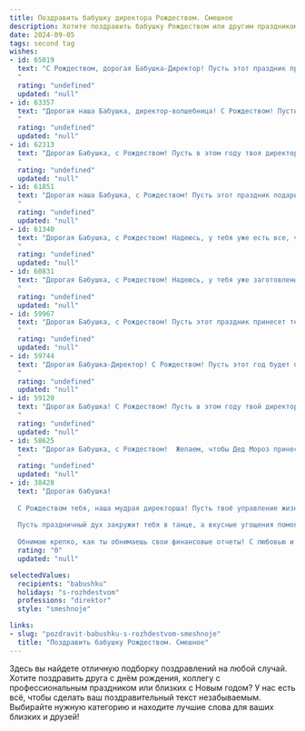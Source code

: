 ```yaml
---
title: Поздравить бабушку директора Рождеством. Смешное
description: Хотите поздравить бабушку Рождеством или другим праздником? Наш ИИ создаст незабываемое поздравление, а вы обязательно выделитесь среди других.  
date: 2024-09-05
tags: second tag
wishes:
- id: 65019
  text: "С Рождеством, дорогая Бабушка-Директор! Пусть этот праздник принесет Вам столько же радости и счастья, сколько Вы приносите своим подчиненным… эээ… внукам! 🎄🎉
  "
  rating: "undefined"
  updated: "null"
- id: 63357
  text: "Дорогая наша Бабушка, директор-волшебница! С Рождеством! Пусть этот праздник подарит тебе столько же радости, сколько ты подарила нам за свою жизнь, ну и, конечно же, пусть в новом году все ваши директоские планы реализуются, а подчиненные слушаются без лишних вопросов! 🎄🎅🎉
  "
  rating: "undefined"
  updated: "null"
- id: 62313
  text: "Дорогая Бабушка, с Рождеством! Пусть в этом году твоя директория будет заполнена только счастливыми файлами и папками, а вирусы и баги пройдут мимо! 😉
  "
  rating: "undefined"
  updated: "null"
- id: 61851
  text: "Дорогая наша Бабушка, с Рождеством! Пусть этот праздник подарит тебе столько же радости, сколько ты лет управляешь коллективом, как настоящий директор! 🎄🎁
  "
  rating: "undefined"
  updated: "null"
- id: 61340
  text: "Дорогая Бабушка, с Рождеством! Надеюсь, у тебя уже есть все, что нужно для полноценной жизни директора этой большой, шумной и немного сумасшедшей семьи! 🎉
  "
  rating: "undefined"
  updated: "null"
- id: 60831
  text: "Дорогая Бабушка, с Рождеством! Надеюсь, у тебя уже заготовлены самые вкусные угощения для всех внуков, ведь директорский пост не мешает тебе оставаться самой замечательной хозяйкой! 🎉
  "
  rating: "undefined"
  updated: "null"
- id: 59967
  text: "Дорогая Бабушка, с Рождеством! Пусть этот праздник принесет тебе не только праздничный кулич, но и море позитива, а твой директорский талант к управлению миром наконец-то принесет тебе внуков, которые будут помогать тебе с подарками! 😉
  "
  rating: "undefined"
  updated: "null"
- id: 59744
  text: "Дорогая Бабушка-Директор! С Рождеством! Пусть этот год будет полон не только праздничных корпоративов, но и искренних улыбок, семейных радостей и, конечно же, успехов в вашем непростом, но таком важном деле - управлении всем миром!
  "
  rating: "undefined"
  updated: "null"
- id: 59120
  text: "Дорогая Бабушка! С Рождеством! Пусть в этом году твой директорский талант проявится в умении организовать самый вкусный праздничный стол и распределить подарки так, чтобы всем достался самый желанный! 😉🎄🎁
  "
  rating: "undefined"
  updated: "null"
- id: 58625
  text: "Дорогая Бабушка, с Рождеством!  Желаем, чтобы Дед Мороз принес тебе не только мешок подарков, но и целый вагон новых интересных  идей для твоей директорской работы! Пусть в новом году все подчиненные будут послушными, а решения всегда верными! 😉🎄🎁
  "
  rating: "undefined"
  updated: "null"
- id: 38428
  text: "Дорогая бабушка!
  
  С Рождеством тебя, наша мудрая директорша! Пусть твоё управление жизнью будет таким же успешным, как на рапорте в компании! Желаю, чтобы снег за окном не был единственной \"задержкой\" в твоих делах, и чтобы ёлка радовала так же ярко, как ты радуешь нас своим присутствием!
  
  Пусть праздничный дух закружит тебя в танце, а вкусные угощения помогут избежать \"финансового дефицита\" на рождественском столе! Поздравляю тебя с днем, когда каждый находит своего \"инвестора счастья\"!
  
  Обнимаю крепко, как ты обнимаешь свои финансовые отчеты! С любовью и смехом!"
  rating: "0"
  updated: "null"

selectedValues:
  recipients: "babushku"
  holidays: "s-rozhdestvom"
  professions: "direktor"
  style: "smeshnoje"

links:
- slug: "pozdravit-babushku-s-rozhdestvom-smeshnoje"
  title: "Поздравить бабушку Рождеством. Смешное"
---
```


Здесь вы найдете отличную подборку поздравлений на любой случай. 
Хотите поздравить друга с днём рождения, коллегу с профессиональным праздником или близких с Новым годом? У нас есть всё, чтобы сделать ваш поздравительный текст незабываемым. Выбирайте нужную категорию и находите лучшие слова для ваших близких и друзей!
